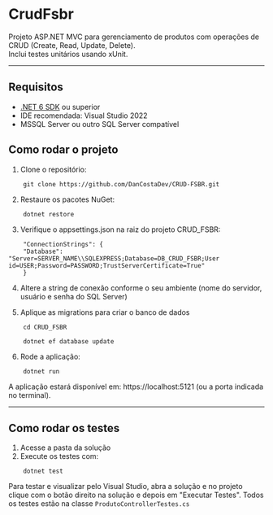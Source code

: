 # CrudFsbr

Projeto ASP.NET MVC para gerenciamento de produtos com operações de CRUD (Create, Read, Update, Delete).  
Inclui testes unitários usando xUnit.

---

## Requisitos

- [.NET 6 SDK](https://dotnet.microsoft.com/en-us/download/dotnet/6.0) ou superior
- IDE recomendada: Visual Studio 2022
- MSSQL Server ou outro SQL Server compatível

## Como rodar o projeto

1. Clone o repositório:
```
	git clone https://github.com/DanCostaDev/CRUD-FSBR.git
```
2. Restaure os pacotes NuGet:
```
	dotnet restore
```
3. Verifique o appsettings.json na raiz do projeto CRUD_FSBR:
```
	"ConnectionStrings": {
  	"Database": "Server=SERVER_NAME\\SQLEXPRESS;Database=DB_CRUD_FSBR;User id=USER;Password=PASSWORD;TrustServerCertificate=True"
	}
```
4. Altere a string de conexão conforme o seu ambiente (nome do servidor, usuário e senha do SQL Server)

5. Aplique as migrations para criar o banco de dados
```
	cd CRUD_FSBR
```
```
	dotnet ef database update
```
6. Rode a aplicação:

```
	dotnet run
```
A aplicação estará disponível em: https://localhost:5121 (ou a porta indicada no terminal).

---

## Como rodar os testes

1. Acesse a pasta da solução
2. Execute os testes com:
```
	dotnet test
```

Para testar e visualizar pelo Visual Studio, abra a solução e no projeto clique com o botão direito na solução e depois em "Executar Testes". Todos os testes estão na classe ```ProdutoControllerTestes.cs```
